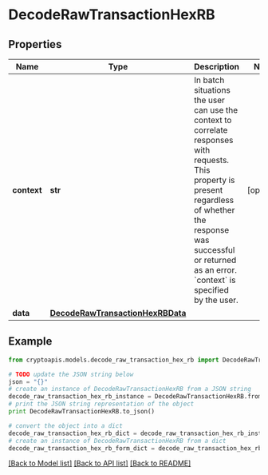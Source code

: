 # DecodeRawTransactionHexRB


## Properties
Name | Type | Description | Notes
------------ | ------------- | ------------- | -------------
**context** | **str** | In batch situations the user can use the context to correlate responses with requests. This property is present regardless of whether the response was successful or returned as an error. &#x60;context&#x60; is specified by the user. | [optional] 
**data** | [**DecodeRawTransactionHexRBData**](DecodeRawTransactionHexRBData.md) |  | 

## Example

```python
from cryptoapis.models.decode_raw_transaction_hex_rb import DecodeRawTransactionHexRB

# TODO update the JSON string below
json = "{}"
# create an instance of DecodeRawTransactionHexRB from a JSON string
decode_raw_transaction_hex_rb_instance = DecodeRawTransactionHexRB.from_json(json)
# print the JSON string representation of the object
print DecodeRawTransactionHexRB.to_json()

# convert the object into a dict
decode_raw_transaction_hex_rb_dict = decode_raw_transaction_hex_rb_instance.to_dict()
# create an instance of DecodeRawTransactionHexRB from a dict
decode_raw_transaction_hex_rb_form_dict = decode_raw_transaction_hex_rb.from_dict(decode_raw_transaction_hex_rb_dict)
```
[[Back to Model list]](../README.md#documentation-for-models) [[Back to API list]](../README.md#documentation-for-api-endpoints) [[Back to README]](../README.md)


